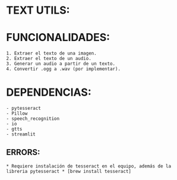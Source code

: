 # TEXT UTILS:

# FUNCIONALIDADES:
    1. Extraer el texto de una imagen.
    2. Extraer el texto de un audio.
    3. Generar un audio a partir de un texto.
    4. Convertir .ogg a .wav (por implementar).

# DEPENDENCIAS:
    - pytesseract
    - Pillow
    - speech_recognition
    - io
    - gtts
    - streamlit

## ERRORS:
    * Requiere instalación de tesseract en el equipo, además de la libreria pytesseract * [brew install tesseract]